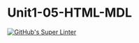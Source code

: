# Unit1-05-HTML-MDL
[![GitHub's Super Linter](https://github.com/ICS20-Programming-ShylaO/Unit1-05-HTML-MDL/workflows/GitHub's%20Super%20Linter/badge.svg)](https://github.com/ICS20-Programming-ShylaO/Unit1-05-HTML-MDL/actions)